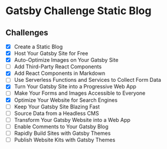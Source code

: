 # Gatsby Challenge Static Blog

## Challenges

* [x] Create a Static Blog
* [x] Host Your Gatsby Site for Free
* [x] Auto-Optimize Images on Your Gatsby Site
* [ ] Add Third-Party React Components
* [x] Add React Components in Markdown
* [ ] Use Serverless Functions and Services to Collect Form Data
* [x] Turn Your Gatsby Site into a Progressive Web App
* [ ] Make Your Forms and Images Accessible to Everyone
* [x] Optimize Your Website for Search Engines
* [ ] Keep Your Gatsby Site Blazing Fast
* [ ] Source Data from a Headless CMS
* [ ] Transform Your Gatsby Website into a Web App
* [ ] Enable Comments to Your Gatsby Blog
* [ ] Rapidly Build Sites with Gatsby Themes
* [ ] Publish Website Kits with Gatsby Themes
